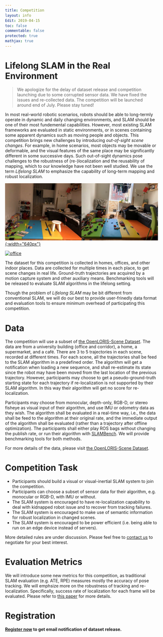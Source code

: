 ```yaml
---
title: Competition
layout: info
Edit: 2019-04-15
toc: false
commentable: false
protected: true
mathjax: true
---
```


# Lifelong SLAM in the Real Environment

> We apologize for the delay of dataset release and competition launching due to some corrupted sensor data. We have fixed the issues and re-collected data. The competition will be launched around end of July. Please stay tuned!

In most real-world robotic scenarios, robots should be able to long-termly operate in dynamic and daily changing environments, and SLAM should be one of their most fundemental capabilities. However, most existing SLAM frameworks are evaluated in static environments, or in scenes containing some apparent dynamics such as moving people and objects. This competition brings new challenges by introducing *out-of-sight scene changes*. For example, in home scenarios, most objects may be movable or deformable, and the visual features of the same place may be significantly different in some successive days. Such out-of-sight dynamics pose challenges to the robustness of (re-)localization and the reusability of mapping, which to our knowledge have not been well studied. We use the term *Lifelong SLAM* to emphasize the capability of long-term mapping and robust localization.

[![home](home.png "Pictures taken in someone's home"){:width="640px"}](home.png)

[![office](office-compressed.gif "Videos taken in an office")](office.gif)

The dataset for this competition is collected in homes, offices, and other indoor places. Data are collected for multiple times in each place, to get scene changes in real life. Ground-truth trajectories are acquired by a motion capture system and other auxiliary means. Benchmarking tools will be released to evaluate SLAM algorithms in the lifelong setting.

Though the problem of *Lifelong SLAM* may be bit different from conventional SLAM, we will do our best to provide user-frinedly data format and evaluation tools to ensure minimum overhead of participating this competition.

# Data

The competition will use a subset of [the OpenLORIS-Scene Dataset](https://lifelong-robotic-vision.github.io/dataset/scene.html). The data are from a university building (office and corridor), a home, a supermarket, and a café. There are 3 to 5 trajectories in each scene, recorded at different times. For each scene, all the trajectories shall be feed to the SLAM algorithm in a predefined order. The algorithm will get a notification when loading a new sequence, and shall re-estimate its state since the robot may have been moved from the last location of the previous trajectory. However, participants may choose to get a pseudo-ground-truth starting state for each trajectory if re-localization is not supported by their SLAM algorithm. In this way their algorithm will get no score for re-localization.

Participants may choose from monocular, depth-only, RGB-D, or stereo fisheye as visual input of their algorithm, and use IMU or odometry data as they wish. The algorithm shall be evaluated in a real-time way, i.e., the data shall be feed to the algorithm at their original rate, and the immediate output of the algorithm shall be evaluated (rather than a trajectory after offline optimization). The participants shall either play ROS bags without changing the publish rate, or run their algorithm with [SLAMBench](https://github.com/pamela-project/slambench2). We will provide benchmarking tools for both methods.

For more details of the data, please visit [the OpenLORIS-Scene Dataset](https://lifelong-robotic-vision.github.io/dataset/scene.html).

# Competition Task

- Participants should build a visual or visual-inertial SLAM system to join the competition.
- Participants can choose a subset of sensor data for their algorithm, e.g. monocular or RGB-D, with IMU or without.
- The SLAM system is encouraged to have re-localization capability to deal with kidnapped robot issue and to recover from tracking failures.
- The SLAM system is encouraged to make use of semantic information for robust localization in changed scenes.
- The SLAM system is encouraged to be power efficient (i.e. being able to run on an edge device instead of servers).

More detailed rules are under discussion. Please feel free to [contact us](mailto:xuesong.shi@intel.com) to negotiate for your best interest.

# Evaluation Metrics

We will introduce some new metrics for this competition, as traditional SLAM evaluation (e.g. ATE, RPE) measures mostly the accuracy of pose tracking. We will emphsize more on the robustness of tracking and re-localization. Specifically, success rate of localization for each frame will be evaluated. Please refer to [this paper](https://drive.google.com/file/d/10EBSxett6dFhl-6QJ0PW30c6RsSU_ZZu/view?usp=sharing) for more details.


# Registration

**[Register now](http://sv.mikecrm.com/jTS0wi7) to get email notification of dataset release.**
